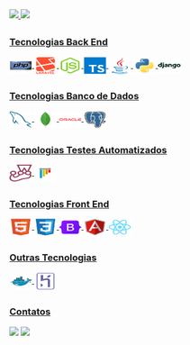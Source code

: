 <div>
  <a href="https://github.com/williamsimionatto">
  <img height="180em" src="https://github-readme-stats.vercel.app/api?username=williamsimionatto&show_icons=true&theme=chartreuse-dark&include_all_commits=true&count_private=true"/>

  <img height="180em" src="https://github-readme-stats.vercel.app/api/top-langs/?username=williamsimionatto&layout=compact&langs_count=10&theme=chartreuse-dark&count_private=true"/>
</div>
   

   ##
<!-- Tecnologias -->  
<div style="display: inline_block">

 <h3> Tecnologias Back End</h3>
  <img align="center" alt="PHP" height="30" width="40" src="https://raw.githubusercontent.com/devicons/devicon/master/icons/php/php-original.svg">
  <img align="center" alt="Laravel" height="30" width="40" src="https://raw.githubusercontent.com/devicons/devicon/master/icons/laravel/laravel-plain-wordmark.svg">
  <img align="center" alt="NODEJS" height="30" width="40" src="https://raw.githubusercontent.com/devicons/devicon/master/icons/nodejs/nodejs-original.svg">
  <img align="center" alt="Typescript" height="30" width="40" src="https://raw.githubusercontent.com/devicons/devicon/master/icons/typescript/typescript-original.svg">
  <!-- <img align="center" alt="R" height="30" width="40" src="https://raw.githubusercontent.com/devicons/devicon/master/icons/r/r-original.svg"> -->
  <img align="center" alt="Java" height="30" width="40" src="https://raw.githubusercontent.com/devicons/devicon/master/icons/java/java-original.svg">
  <img align="center" alt="Python" height="30" width="40" src="https://raw.githubusercontent.com/devicons/devicon/master/icons/python/python-original.svg">
  <img align="center" alt="Django" height="30" width="40" src="https://raw.githubusercontent.com/devicons/devicon/master/icons/django/django-plain-wordmark.svg">
  
  ##
 
 <h3> Tecnologias Banco de Dados</h3>
  <img align="center" alt="MySQL" height="30" width="40" src="https://raw.githubusercontent.com/devicons/devicon/master/icons/mysql/mysql-original.svg">
  <img align="center" alt="MongoDB" height="30" width="40" src="https://raw.githubusercontent.com/devicons/devicon/master/icons/mongodb/mongodb-original.svg">
  <img align="center" alt="Oracle" height="30" width="40" src="https://raw.githubusercontent.com/devicons/devicon/master/icons/oracle/oracle-original.svg">
   <img align="center" alt="Postgresql" height="30" width="40" src="https://raw.githubusercontent.com/devicons/devicon/master/icons/postgresql/postgresql-original.svg">
  
  ##
  
  <h3> Tecnologias Testes Automatizados</h3>
  <img align="center" alt="Jest" height="30" width="40" src="https://raw.githubusercontent.com/devicons/devicon/master/icons/jest/jest-plain.svg">
  <img align="center" alt="PyTest" height="30" width="40" src="https://raw.githubusercontent.com/devicons/devicon/master/icons/pytest/pytest-original.svg">
  
 ##
 
 <h3> Tecnologias Front End</h3>
  <img align="center" alt="HTML" height="30" width="40" src="https://raw.githubusercontent.com/devicons/devicon/master/icons/html5/html5-original.svg">
  <img align="center" alt="CSS" height="30" width="40" src="https://raw.githubusercontent.com/devicons/devicon/master/icons/css3/css3-original.svg">   
  <img align="center" alt="Bootstrap" height="30" width="40" src="https://raw.githubusercontent.com/devicons/devicon/master/icons/bootstrap/bootstrap-original.svg">
  <img align="center" alt="Angular" height="30" width="40" src="https://raw.githubusercontent.com/devicons/devicon/master/icons/angularjs/angularjs-original.svg">
  <img align="center" alt="Reactjs" height="30" width="40" src="https://raw.githubusercontent.com/devicons/devicon/master/icons/react/react-original.svg">

##
  <h3> Outras Tecnologias </h3>
  <img align="center" alt="Docker" height="30" width="40" src="https://raw.githubusercontent.com/devicons/devicon/master/icons/docker/docker-original.svg">
  <img align="center" alt="Heroky" height="30" width="40" src="https://raw.githubusercontent.com/devicons/devicon/master/icons/heroku/heroku-original.svg">
 
  ##
 <!-- Contatos -->
<h3> Contatos</h3>
 <div>   
   <a href="https://www.linkedin.com/in/william-simionatto-nepomuceno-48668a155/" target="_blank">
    <img src="https://img.shields.io/badge/-LinkedIn-%230077B5?style=for-the-badge&logo=linkedin&logoColor=white" target="_blank"></a>           
   
   <a href = "mailto:william.sn0226@gmail.com">
     <img src="https://img.shields.io/badge/-Gmail-%23333?style=for-the-badge&logo=gmail&logoColor=white" target="_blank"></a>
  <br>
 </div>
  <!---
  ![Snake animation](https://github.com/williamsimionatto/williamsimionatto/blob/output/github-contribution-grid-snake.svg)
  ---->
 
  ##
 <!-- Contador de visitas -->
 <!--- <h3> Visitantes </h3>  
 <div>
  <img align="center" alt="Csharp" height="30" width="150" src="https://komarev.com/ghpvc/?username=williamsimionatto&color=green" alt="williamsimionatto" /> <br>
 </div>  
  
 --->
